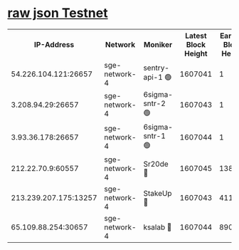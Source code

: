 
[raw json Testnet](https://rpc-check.sget.stavr.tech/sget/rpc-sget-result.json)
=


<table><tr><th>IP-Address</th><th>Network</th><th>Moniker</th><th>Latest Block Height</th><th>Earliest Block Height</th><th>Catching Up</th><th>Tx Index</th><th>Voting Power</th><th>Scan Time</th></tr><tr><td>54.226.104.121:26657</td><td>sge-network-4</td><td>sentry-api-1 🟢</td><td>1607041</td><td>1</td><td>False</td><td>on</td><td>0</td><td>2024-02-17T07:25:14.519470907UTC</td></tr><tr><td>3.208.94.29:26657</td><td>sge-network-4</td><td>6sigma-sntr-2 🟢</td><td>1607043</td><td>1</td><td>False</td><td>on</td><td>0</td><td>2024-02-17T07:25:24.641061033UTC</td></tr><tr><td>3.93.36.178:26657</td><td>sge-network-4</td><td>6sigma-sntr-1 🟢</td><td>1607044</td><td>1</td><td>False</td><td>on</td><td>0</td><td>2024-02-17T07:25:27.327402536UTC</td></tr><tr><td>212.22.70.9:60557</td><td>sge-network-4</td><td>Sr20de 🔴</td><td>1607045</td><td>138001</td><td>False</td><td>on</td><td>104</td><td>2024-02-17T07:25:32.207770820UTC</td></tr><tr><td>213.239.207.175:13257</td><td>sge-network-4</td><td>StakeUp 🔴</td><td>1607043</td><td>411001</td><td>False</td><td>off</td><td>100</td><td>2024-02-17T07:25:23.599689149UTC</td></tr><tr><td>65.109.88.254:30657</td><td>sge-network-4</td><td>ksalab 🔴</td><td>1607044</td><td>890001</td><td>False</td><td>off</td><td>2164</td><td>2024-02-17T07:25:29.755790825UTC</td></tr></table>
